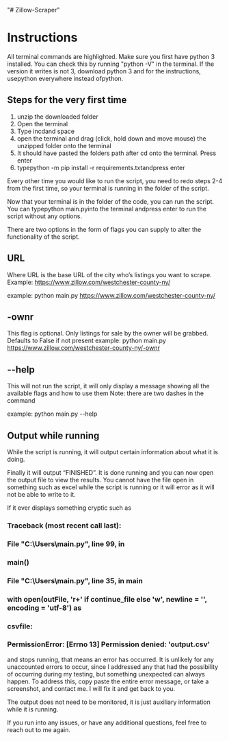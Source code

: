 "# Zillow-Scraper" 
# Instructions

All terminal commands are highlighted.
Make sure you first have python 3 installed.
You can check this by running "python -V" in the terminal.
If the version it writes is not 3, download python 3 and for the instructions, usepython
everywhere instead ofpython.

## Steps for the very first time

1. unzip the downloaded folder
2. Open the terminal
3. Type incdand space
4. open the terminal and drag (click, hold down and move mouse) the unzipped folder onto
    the terminal
5. It should have pasted the folders path after cd onto the terminal. Press enter
6. typepython -m pip install -r requirements.txtandpress enter

Every other time you would like to run the script, you need to redo steps 2-4 from the first time,
so your terminal is running in the folder of the script.

Now that your terminal is in the folder of the code, you can run the script.
You can typepython main.pyinto the terminal andpress enter to run the script without any
options.

There are two options in the form of flags you can supply to alter the functionality of the script.

## URL

Where URL is the base URL of the city who’s listings you want to scrape. Example:
https://www.zillow.com/westchester-county-ny/

example:
python main.py https://www.zillow.com/westchester-county-ny/


## -ownr

This flag is optional. Only listings for sale by the owner will be grabbed. Defaults to False if not
present
example:
python main.py https://www.zillow.com/westchester-county-ny/-ownr

## --help

This will not run the script, it will only display a message showing all the available flags and how
to use them
Note: there are two dashes in the command

example:
python main.py --help

## Output while running

While the script is running, it will output certain information about what it is doing.

Finally it will output “FINISHED”. It is done running and you can now open the output file to view
the results. You cannot have the file open in something such as excel while the script is running
or it will error as it will not be able to write to it.

If it ever displays something cryptic such as

### Traceback (most recent call last):

### File "C:\Users\\main.py", line 99, in <module>

### main()

### File "C:\Users\main.py", line 35, in main

### with open(outFile, 'r+' if continue_file else 'w', newline = '', encoding = 'utf-8') as

### csvfile:

### PermissionError: [Errno 13] Permission denied: 'output.csv'

and stops running, that means an error has occurred. It is unlikely for any unaccounted errors to
occur, since I addressed any that had the possibility of occurring during my testing, but
something unexpected can always happen. To address this, copy paste the entire error
message, or take a screenshot, and contact me. I will fix it and get back to you.


The output does not need to be monitored, it is just auxiliary information while it is running.

If you run into any issues, or have any additional questions, feel free to reach out to me again.


